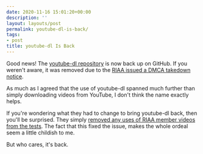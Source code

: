 ```yaml
---
date: 2020-11-16 15:01:20+00:00
description: ''
layout: layouts/post
permalink: youtube-dl-is-back/
tags:
- post
title: youtube-dl Is Back
---
```


Good news! The [youtube-dl repository](https://github.com/ytdl-org/youtube-dl) is now back up on GitHub. If you weren't aware, it was removed due to the [RIAA issued a DMCA takedown notice](https://github.com/github/dmca/blob/master/2020/10/2020-10-23-RIAA.md).

As much as I agreed that the use of youtube-dl spanned much further than simply downloading videos from YouTube, I don't think the name exactly helps.

If you're wondering what they had to change to bring youtube-dl back, then you'll be surprised. They simply [removed any uses of RIAA member videos from the tests](https://github.com/ytdl-org/youtube-dl/commit/1fb034d029c8b7feafe45f64e6a0808663ad315e). The fact that this fixed the issue, makes the whole ordeal seem a little childish to me.

But who cares, it's back.